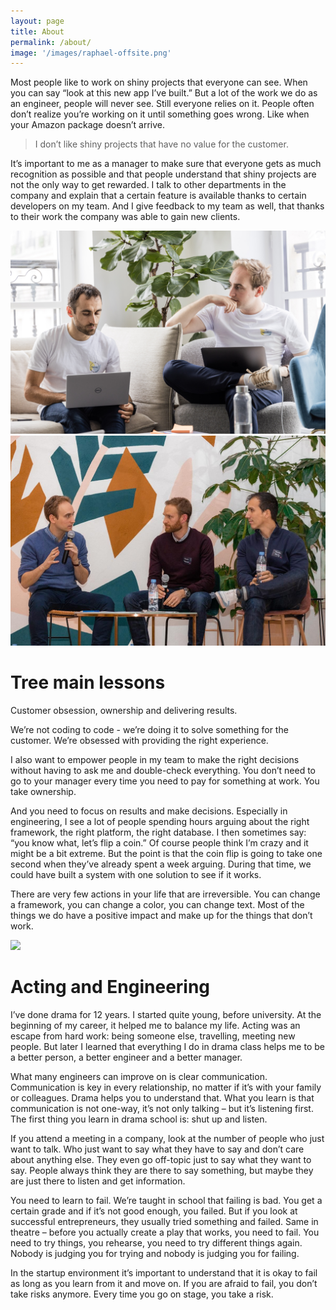 ```yaml
---
layout: page
title: About
permalink: /about/
image: '/images/raphael-offsite.png'
---
```


Most people like to work on shiny projects that everyone can see. When you can say “look at this new app I’ve built.” But a lot of the work we do as an engineer, people will never see. Still everyone relies on it. People often don’t realize you’re working on it until something goes wrong. Like when your Amazon package doesn’t arrive.

> I don’t like shiny projects that have no value for the customer.

It’s important to me as a manager to make sure that everyone gets as much recognition as possible and that people understand that shiny projects are not the only way to get rewarded. I talk to other departments in the company and explain that a certain feature is available thanks to certain developers on my team. And I give feedback to my team as well, that thanks to their work the company was able to gain new clients.

<div class="gallery-box">
  <div class="gallery">
    <img src="/images/raphael-hackathon.jpg" loading="lazy">
    <img src="/images/cfo-connect-paris.jpeg" loading="lazy">
  </div>
</div>

# Tree main lessons

Customer obsession, ownership and delivering results.

We’re not coding to code - we’re doing it to solve something for the customer. We’re obsessed with providing the right experience.

I also want to empower people in my team to make the right decisions without having to ask me and double-check everything. You don’t need to go to your manager every time you need to pay for something at work. You take ownership.

And you need to focus on results and make decisions. Especially in engineering, I see a lot of people spending hours arguing about the right framework, the right platform, the right database. I then sometimes say: “you know what, let’s flip a coin.” Of course people think I’m crazy and it might be a bit extreme. But the point is that the coin flip is going to take one second when they’ve already spent a week arguing. During that time, we could have built a system with one solution to see if it works.

There are very few actions in your life that are irreversible. You can change a framework, you can change a color, you can change text. Most of the things we do have a positive impact and make up for the things that don’t work.

<img src="/images/wood.jpg" loading="lazy">

# Acting and Engineering
I’ve done drama for 12 years. I started quite young, before university. At the beginning of my career, it helped me to balance my life. Acting was an escape from hard work: being someone else, travelling, meeting new people. But later I learned that everything I do in drama class helps me to be a better person, a better engineer and a better manager.

What many engineers can improve on is clear communication. Communication is key in every relationship, no matter if it’s with your family or colleagues. Drama helps you to understand that. What you learn is that communication is not one-way, it’s not only talking – but it’s listening first. The first thing you learn in drama school is: shut up and listen.

If you attend a meeting in a company, look at the number of people who just want to talk. Who just want to say what they have to say and don’t care about anything else. They even go off-topic just to say what they want to say. People always think they are there to say something, but maybe they are just there to listen and get information.


You need to learn to fail. We’re taught in school that failing is bad. You get a certain grade and if it’s not good enough, you failed. But if you look at successful entrepreneurs, they usually tried something and failed. Same in theatre – before you actually create a play that works, you need to fail. You need to try things, you rehearse, you need to try different things again. Nobody is judging you for trying and nobody is judging you for failing.

In the startup environment it’s important to understand that it is okay to fail as long as you learn from it and move on. If you are afraid to fail, you don’t take risks anymore. Every time you go on stage, you take a risk.